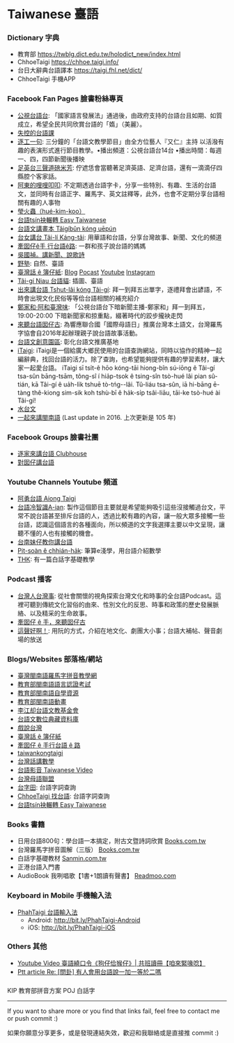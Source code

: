 # Taiwanese 臺語

### Dictionary 字典
* 教育部 https://twblg.dict.edu.tw/holodict_new/index.html
* ChhoeTaigi https://chhoe.taigi.info/
* 台日大辭典台語譯本 https://taigi.fhl.net/dict/
* ChhoeTaigi 手機APP

### Facebook Fan Pages 臉書粉絲專頁

* [公視台語台](https://www.facebook.com/ptstaiginews/): 「國家語言發展法」通過後，由政府支持的台語台且如期、如質成立，希望全民共同欣賞台語的「媠」（美麗）。
* [失控的台語課](https://www.facebook.com/taigikho/)
* [逐工一句](https://www.facebook.com/TAKKANGTSITKU): 三分鐘的「台語文教學節目」由全方位藝人『又仁』主持 以活潑有趣的表演形式進行節目教學。•播出頻道：公視台語台14台 •播出時間：每週一、四，四節新聞後播映
* [足英台三聲道磅米芳](https://www.facebook.com/MandarinIsJapanese/): 佇遮恁會當聽著足濟英語、足濟台語，還有一滴滴仔四縣腔个客家話。
* [阿東的哩哩叩叩](https://www.facebook.com/lilicocoTong/): 不定期透過台語字卡，分享一些特別、有趣、生活的台語文，並同時有台語正字、羅馬字、英文註釋等，此外，也會不定期分享台語相關有趣的人事物
* [瑩火蟲（hué-kim-koo）](https://www.facebook.com/%E7%91%A9%E7%81%AB%E8%9F%B2hu%C3%A9-kim-koo-106052087757861/)
* [台語tsín袂輾轉 Easy Taiwanese](https://www.facebook.com/easytaiwanese/)
* [台語文講畫本 Tâigíbûn kóng uēpún](https://www.facebook.com/taigiuepun)
* [台女講台 Tâi-lí Káng-tâi](https://www.facebook.com/tailikangtai/): 用華語和台語，分享台灣故事、新聞、文化的頻道
* [牽囡仔ê手 行台語ê路](https://www.facebook.com/taigiloo/): 一群和孩子說台語的媽媽
* [吳國禎。講新聞、說歌詩](https://www.facebook.com/taiwanesesongs/)
* [野塾](https://www.facebook.com/iasiok/): 自然、臺語
* [臺灣話 ê 簿仔紙](https://www.facebook.com/OhTaigiTW/): [Blog](https://junhaoshihmd.blogspot.com/p/blog-page_30.html) [Pocast](https://open.firstory.me/user/ohtaigitw) [Youtube](https://youtube.com/OhTaigiTW) [Instagram](https://www.instagram.com/ohtaigitw)
* [Tâi-gí Niau 台語貓](https://www.facebook.com/TaigiNiau/): 插圖、臺語
* [出來講台語 Tshut-lâi kóng Tâi-gí](https://www.facebook.com/%E5%87%BA%E4%BE%86%E8%AC%9B%E5%8F%B0%E8%AA%9E-Tshut-l%C3%A2i-k%C3%B3ng-T%C3%A2i-g%C3%AD-106433877836250/): 拜一到拜五出單字，逐禮拜會出諺語，不時會出現文化民俗等等佮台語相關的補充紹介
* [鄭家和·阿和臺灣味](https://www.facebook.com/ahotaiuanbi/): 「公視台語台下暗新聞主播-鄭家和」拜一到拜五，19:00-20:00 下暗新聞家和掠重點，綴著時代的跤步攏袂走閃
* [來聽台語囡仔古](https://www.facebook.com/taiwanstory2016/): 為響應聯合國「國際母語日」推廣台灣本土語文，台灣羅馬字協會自2016年起辦理親子說台語故事活動。
* [台語文創意園區](https://www.facebook.com/Taigibun0505): 彰化台語文推廣基地
* [iTaigi](https://www.facebook.com/ukauitaigi): iTaigi是一個給廣大鄉民使用的台語查詢網站，同時以協作的精神一起編辭典，找回台語的活力。除了查詢，也希望能夠提供有趣的學習素材，讓大家一起愛台語。 iTaigi sī tsi̍t-ê hōo kóng-tāi hiong-bîn sú-iōng ê Tâi-gí tsa-sûn bāng-tsām, tông-sî í hia̍p-tsok ê tsing-sîn tsò-hué lâi pian sû-tián, kā Tâi-gí ê ua̍h-li̍k tshuē tò-tńg--lâi. Tû-liáu tsa-sûn, iā hi-bāng ē-tàng thê-kiong sim-sik koh tshù-bī ê ha̍k-si̍p tsâi-liāu, tāi-ke tsò-hué ài Tâi-gí!
* [水台文](https://www.facebook.com/sui.taibun/)
* [一起來講閩南語](https://www.facebook.com/SpeakHokkienTogether/) (Last update in 2016. 上次更新是 105 年)


### Facebook Groups 臉書社團

* [逐家來講台語 Clubhouse](https://www.facebook.com/groups/403731357393005)
* [對囡仔講台語](https://www.facebook.com/groups/903556759765247/)


### Youtube Channels Youtube 頻道

*  [阿勇台語 Aiong Taigi](https://www.youtube.com/channel/UC8Bj1AnLs3na054bM37BTNg)
*  [台語冷智識A-ian](https://www.youtube.com/channel/UCYom-OkXXhj4a2I5sKI72zA/featured): 製作這個節目主要就是希望能夠吸引這些沒接觸過台文，平常不說台語甚至排斥台語的人，透過比較有趣的內容，讓一般大眾多接觸一些台語，認識這個語言的各種面向，所以頻道的文字我選擇主要以中文呈現，讓聽不懂的人也有接觸的機會。
*  [台南妹仔教你講台語](https://www.youtube.com/channel/UCAEWlYbdwc2d7lAr9FUNf-g)
*  [Pit-soàn ê chhián-ha̍k](https://www.youtube.com/channel/UCocb6Cxq3Jcwz7oeRQ0-WsA): 筆算e淺學，用台語介紹數學
*  [THK](https://www.youtube.com/c/THK-comic/featured): 有一篇白話字基礎教學


### Podcast 播客
* [台灣人台灣‪事‬](https://podcasts.apple.com/tw/podcast/%E5%8F%B0%E7%81%A3%E4%BA%BA%E5%8F%B0%E7%81%A3%E4%BA%8B/id1506018589): 從社會關懷的視角探索台灣文化和時事的全台語Podcast。這裡可聽到傳統文化習俗的由來、性別文化的反思、時事和政策的歷史發展脈絡、以及精采的生命故事。
* [牽囡仔 ê 手，來聽囡仔‪古‬](https://podcasts.apple.com/tw/podcast/%E7%89%BD%E5%9B%A1%E4%BB%94-%C3%AA-%E6%89%8B-%E4%BE%86%E8%81%BD%E5%9B%A1%E4%BB%94%E5%8F%A4/id1524126778)
* [這聲好啊‪！‬](https://podcasts.apple.com/tw/podcast/這聲好啊/id1512601723): 用阮的方式，介紹在地文化、劇團大小事；台語大補帖、聲音劇場的放送


### Blogs/Websites 部落格/網站
* [臺灣閩南語羅馬字拼音教學網](https://tailo.moe.edu.tw/)
* [教育部閩南語語言認證考試](https://blgjts.moe.edu.tw/tmt/index.php)
* [教育部閩南語自學資源](https://blgjts.moe.edu.tw/tmt/view.php)
* [教育部閩南語動畫](https://twbangga.moe.edu.tw/)
* [李江却台語文教基金會](https://www.tgb.org.tw/p/blog-page_9.html)
* [台語文數位典藏資料庫](http://210.240.194.97/nmtl/dadwt/pbk.asp)
* [戲說台灣](http://blog.iset.com.tw/dramatalk/)
* [臺灣話 ê 簿仔紙](https://junhaoshihmd.blogspot.com/p/blog-page_30.html)
* [牽囡仔 ê 手行台語 ê 路](https://taigiloo.tw/)
* [taiwankongtaigi](https://taiwankongtaigi.blogspot.com/)
* [台灣話講數學](https://pngchungan1.blogspot.com/)
* [台語影音 Taiwanese Video](http://ip194097.ntcu.edu.tw/V/iannim.asp)
* [台灣母語聯盟](https://bogilianbing.wordpress.com)
* [台字田](http://188.166.188.8:8000/): 台語字詞查詢
* [ChhoeTaigi 找台語](https://chhoe.taigi.info/): 台語字詞查詢
* [台語tsín袂輾轉 Easy Taiwanese](https://easytaiwanese.wordpress.com/)


### Books 書籍
* 日用台語800句：學台語一本搞定，附古文暨詩詞欣賞 [Books.com.tw](https://www.books.com.tw/products/0010837334)
* 台灣羅馬字拼音圖解（三版） [Books.com.tw](https://www.books.com.tw/products/0010864253)
* 白話字基礎教材 [Sanmin.com.tw](https://www.sanmin.com.tw/Product/Index/001198091)
* 正港台語入門書
* AudioBook 我咧唱歌【1書+1朗讀有聲書】 [Readmoo.com](https://readmoo.com/book/290153958000101)

### Keyboard in Mobile 手機輸入法

* [PhahTaigi 台語輸入法](https://www.facebook.com/PhahTaigi)
    *  Android: http://bit.ly/PhahTaigi-Android
    *  iOS: http://bit.ly/PhahTaigi-iOS

### Others 其他

* [Youtube Video 臺語繞口令《狗仔佮猴仔》| 共班讀冊【咱來緊喙唸】](https://www.youtube.com/watch?v=k9tmveOy8OI)
* [Ptt article Re: \[問卦\] 有人會用台語說一加一等於二嗎](https://www.ptt.cc/bbs/Gossiping/M.1449111843.A.9DB.html)


###

KIP 教育部拼音方案
POJ 白話字


---

If you want to share more or you find that links fail, feel free to contact me or push commit :)

如果你願意分享更多，或是發現連結失效，歡迎和我聯絡或是直接推 commit :)

